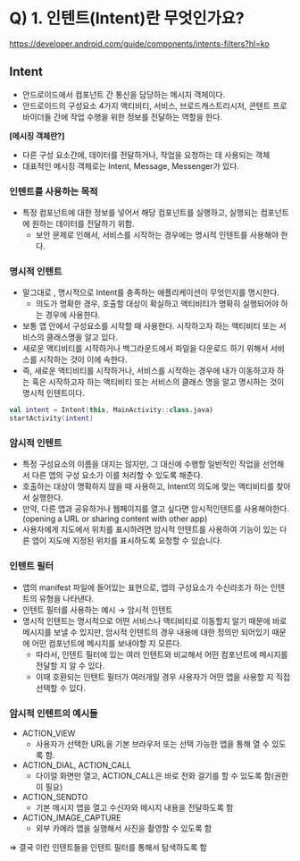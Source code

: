 # Q) 1. 인텐트(Intent)란 무엇인가요?

https://developer.android.com/guide/components/intents-filters?hl=ko

## Intent

- 안드로이드에서 컴포넌트 간 통신을 담당하는 메시지 객체이다.
- 안드로이드의 구성요소 4가지 액티비티, 서비스, 브로드캐스트리시저, 콘텐트 프로바이더들 간에 작업 수행을 위한 정보를 전달하는 역할을 한다.

**[메시징 객체란?]**

- 다른 구성 요소간에, 데이터를 전달하거나, 작업을 요청하는 데 사용되는 객체
- 대표적인 메시징 객체로는 Intent, Message, Messenger가 있다.

### 인텐트를 사용하는 목적

- 특정 컴포넌트에 대한 정보를 넣어서 해당 컴포넌트를 실행하고, 실행되는 컴포넌트에 원하는 데이터를 전달하기 위함.
    - 보안 문제로 인해서, 서비스를 시작하는 경우에는 명시적 인텐트를 사용해야 한다.

### 명시적 인텐트

- 말그대로 , 명시적으로 Intent를 충족하는 애플리케이션이 무엇인지를 명시한다.
    - 의도가 명확한 경우, 호출할 대상이 확실하고 액티비티가 명확히 실행되어야 하는 경우에 사용한다.
- 보통 앱 안에서 구성요소를 시작할 때 사용한다. 시작하고자 하는 액티비티 또는 서비스의 클래스명을 알고 있다.
- 새로운 액티비티를 시작하거나 백그라운드에서 파일을 다운로드 하기 위해서 서비스를 시작하는 것이 이에 속한다.
- 즉, 새로운 액티비티를 시작하거나, 서비스를 시작하는 경우에 내가 이동하고자 하는 혹은 시작하고자 하는 액티비티 또는 서비스의 클래스 명을 알고 명시하는 것이 명시적 인텐트이다.

```kotlin
val intent = Intent(this, MainActivity::class.java)
startActivity(intent)
```

### 암시적 인텐트

- 특정 구성요소의 이름을 대지는 않지만, 그 대신에 수행할 일반적인 작업을 선언해서 다른 앱의 구성 요소가 이를 처리할 수 있도록 해준다.
- 호출하는 대상이 명확하지 않을 때 사용하고, Intent의 의도에 맞는 액티비티를 찾아서 실행한다.
- 만약, 다른 앱과 공유하거나 웹페이지를 열고 싶다면 암시적인텐트를 사용해야한다. (opening a URL or sharing content with other app)
- 사용자에게 지도에서 위치를 표시하려면 암시적 인텐트를 사용하여 기능이 있는 다른 앱이 지도에 지정된 위치를 표시하도록 요청할 수 있습니다.

### 인텐트 필터

- 앱의 manifest 파일에 들어있는 표현으로, 앱의 구성요소가 수신라조가 하는 인텐트의 유형을 나타낸다.
- 인텐트 필터를 사용하는 예시 → 암시적 인텐트
- 명시적 인텐트는 명시적으로 어떤 서비스나 액티비티로 이동할지 알기 때문에 바로 메시지를 보낼 수 있지만, 암시적  인텐트의 경우 내용에 대한 정의만 되어있기 때문에 어떤 컴포넌트에 메시지를 보내야할 지 모른다.
    - 따라서, 인텐트 필터에 있는 여러 인텐트와 비교해서 어떤 컴포넌트에 메시지를 전달할 지 알 수 있다.
    - 이때 호환되는 인텐트 필터가 여러개일 경우 사용자가 어떤 앱을 사용할 지 직접 선택할 수 있다.

### 암시적 인텐트의 예시들

- ACTION_VIEW
    - 사용자가 선택한 URL을 기본 브라우저 또는 선택 가능한 앱을 통해 열 수 있도록 함.
- ACTION_DIAL, ACTION_CALL
    - 다이얼 화면만 열고, ACTION_CALL은 바로 전화 걸기를 할 수 있도록 함(권한이 필요)
- ACTION_SENDTO
    - 기본 메시지 앱을 열고 수신자와 메시지 내용을 전달하도록 함
- ACTION_IMAGE_CAPTURE
    - 외부 카메라 앱을 실행해서 사진을 촬영할 수 있도록 함

⇒ 결국 이런 인텐트들을 인텐트 필터를 통해서 탐색하도록 함
